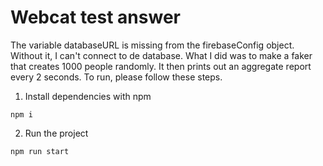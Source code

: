 # Webcat test answer

The variable databaseURL is missing from the firebaseConfig object. Without it, I can't connect to de database. What I did
was to make a faker that creates 1000 people randomly. It then prints out an aggregate report every 2 seconds. To run,
please follow these steps.

1. Install dependencies with npm 
```console
npm i 
```
2. Run the project
```console
npm run start 
```